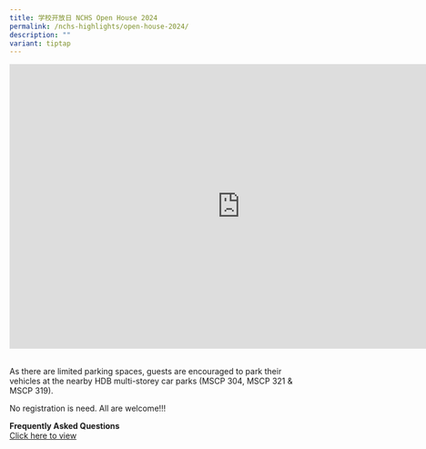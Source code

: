 ```yaml
---
title: 学校开放日 NCHS Open House 2024
permalink: /nchs-highlights/open-house-2024/
description: ""
variant: tiptap
---
```

<div class="iframe-wrapper">
<iframe height="500" width="810" allowfullscreen="true" frameborder="0" src="https://docs.google.com/presentation/d/10QX0GpXr4mHFan2y_5ghBldVNNW2dn2V0SdLGrNRwTk/embed?start=true&amp;loop=true&amp;delayms=60000"></iframe>
</div>
<p>
<br>As there are limited parking spaces, guests are encouraged to park their
vehicles at the nearby HDB multi-storey car parks (MSCP 304, MSCP 321 &amp;
MSCP 319).</p>
<p>No registration is need. All are welcome!!!</p>
<p><strong>Frequently Asked Questions</strong>
<br><a href="https://drive.google.com/file/d/1zUiOWKVFNCxPSeuWDCpbksodN4YTUOaL/view?usp=sharing" rel="noopener noreferrer nofollow" target="_blank">Click here to view</a>
</p>